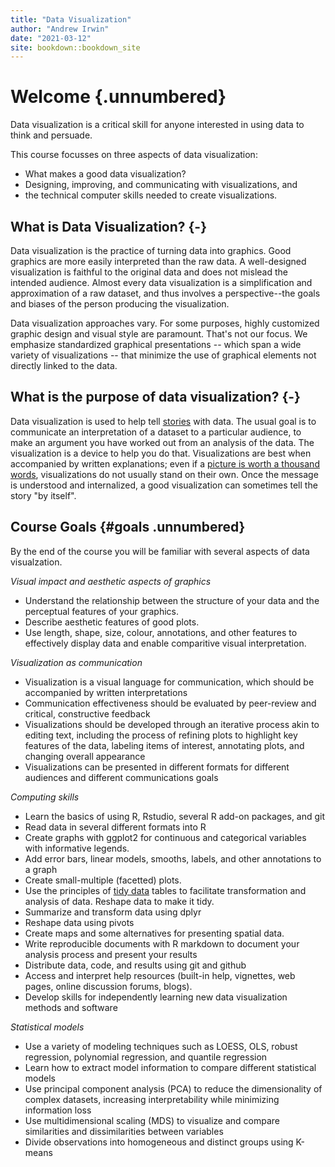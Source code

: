 ```yaml
---
title: "Data Visualization"
author: "Andrew Irwin"
date: "2021-03-12"
site: bookdown::bookdown_site
---
```


# Welcome {.unnumbered}

Data visualization is a critical skill for anyone interested in using data to think and persuade. 

This course focusses on three aspects of data visualization: 

* What makes a good data visualization?
* Designing, improving, and communicating with visualizations, and 
* the technical computer skills needed to create visualizations.

##  What is Data Visualization? {-}

Data visualization is the practice of turning data into graphics. Good graphics are more easily interpreted than the raw data. A well-designed visualization is faithful to the original data and does not mislead the intended audience. Almost every data visualization is a simplification and approximation of a raw dataset, and thus involves a perspective--the goals and biases of the person producing the visualization.

Data visualization approaches vary. For some purposes, highly customized graphic design and visual style are paramount. That's not our focus. We emphasize standardized graphical presentations -- which span a wide variety of visualizations -- that minimize the use of graphical elements not directly linked to the data.

## What is the purpose of data visualization? {-}

Data visualization is used to help tell [stories](https://clauswilke.com/dataviz/telling-a-story.html) with data. The usual goal is to communicate an interpretation of a dataset to a particular audience, to make an argument you have worked out from an analysis of the data. The visualization is a device to help you do that. Visualizations are best when accompanied by written explanations; even if a [picture is worth a thousand words](https://en.wikipedia.org/wiki/A_picture_is_worth_a_thousand_words), visualizations do not usually stand on their own. Once the message is understood and internalized, a good visualization can sometimes tell the story "by itself".
  
## Course Goals {#goals .unnumbered}

By the end of the course you will be familiar with several aspects of data visualzation.

*Visual impact and aesthetic aspects of graphics*

- Understand the relationship between the structure of your data and the perceptual features of your graphics.
- Describe aesthetic features of good plots. 
- Use length, shape, size, colour, annotations, and other features to effectively display data and enable comparitive visual interpretation.

*Visualization as communication*

- Visualization is a visual language for communication, which should be accompanied by written interpretations
- Communication effectiveness should be evaluated by peer-review and critical, constructive feedback
- Visualizations should be developed through an iterative process akin to editing text, including the process of refining plots to highlight key features of the data, labeling items of interest, annotating plots, and changing overall appearance
- Visualizations can be presented in different formats for different audiences and different communications goals

*Computing skills*

- Learn the basics of using R, Rstudio, several R add-on packages, and git
- Read data in several different formats into R
- Create graphs with ggplot2 for continuous and categorical variables with informative legends.
- Add error bars, linear models, smooths, labels, and other annotations to a graph
- Create small-multiple (facetted) plots.
- Use the principles of [tidy data](https://cran.r-project.org/web/packages/tidyr/vignettes/tidy-data.html) tables to facilitate transformation and analysis of data. Reshape data to make it tidy.
- Summarize and transform data using dplyr
- Reshape data using pivots
- Create maps and some alternatives for presenting spatial data.
- Write reproducible documents with R markdown to document your analysis process and present your results
- Distribute data, code, and results using git and github
- Access and interpret help resources (built-in help, vignettes, web pages, online discussion forums, blogs).
- Develop skills for independently learning new data visualization methods and software

*Statistical models*

- Use a variety of modeling techniques such as LOESS, OLS, robust regression, polynomial regression, and quantile regression
- Learn how to extract model information to compare different statistical models
- Use principal component analysis (PCA) to reduce the dimensionality of complex datasets, increasing interpretability while minimizing information loss
- Use multidimensional scaling (MDS) to visualize and compare similarities and dissimilarities between variables
- Divide observations into homogeneous and distinct groups using K-means

